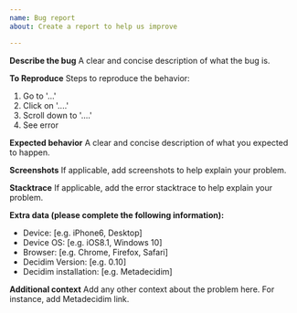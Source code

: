```yaml
---
name: Bug report
about: Create a report to help us improve

---
```


**Describe the bug**
A clear and concise description of what the bug is.

**To Reproduce**
Steps to reproduce the behavior:
1. Go to '...'
2. Click on '....'
3. Scroll down to '....'
4. See error

**Expected behavior**
A clear and concise description of what you expected to happen.

**Screenshots**
If applicable, add screenshots to help explain your problem.

**Stacktrace**
If applicable, add the error stacktrace to help explain your problem.

**Extra data (please complete the following information):**
 - Device: [e.g. iPhone6, Desktop]
 - Device OS: [e.g. iOS8.1, Windows 10]
 - Browser: [e.g. Chrome, Firefox, Safari]
 - Decidim Version: [e.g. 0.10]
 - Decidim installation: [e.g. Metadecidim]

**Additional context**
Add any other context about the problem here. For instance, add Metadecidim link. 
